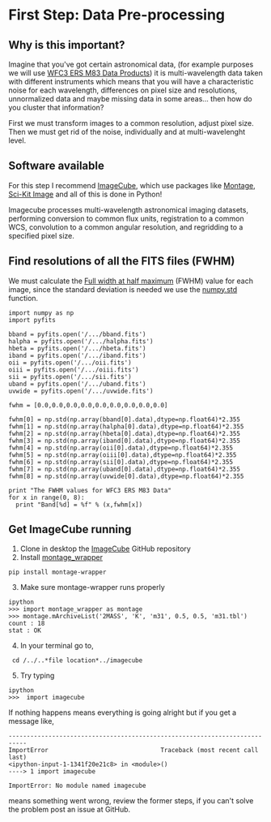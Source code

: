 First Step: Data Pre-processing
=================

Why is this important?
-----------------
Imagine that you've got certain astronomical data, (for example purposes we will use [WFC3 ERS M83 Data Products](http://archive.stsci.edu/prepds/wfc3ers/m83datalist.html)) it is multi-wavelength data taken with different instruments which means that you will have a characteristic noise for each wavelength, differences on pixel size and resolutions, unnormalized data and maybe missing data in some areas... then how do you cluster that information?

First we must transform images to a common resolution, adjust pixel size. Then we must get rid of the noise, individually and at multi-wavelenght level.

Software available
-----------------
For this step I recommend [ImageCube](https://github.com/sophiathl/imagecube.git),
 which use packages like [Montage](http://montage.ipac.caltech.edu/index.html),
 [Sci-Kit Image](http://scikit-image.org/) and all of this is done in Python!
 
 Imagecube processes multi-wavelength astronomical imaging datasets, performing conversion to common flux units,
 registration to a common WCS, convolution to a common angular resolution, and regridding to a specified pixel size.
 
Find resolutions of all the FITS files (FWHM)
----------------- 
We must calculate the [Full width at half maximum](http://mathworld.wolfram.com/FullWidthatHalfMaximum.html) (FWHM) value for each image, since the standard deviation is needed we use the [numpy.std](http://docs.scipy.org/doc/numpy/reference/generated/numpy.std.html#numpy-std) function.
  ```
import numpy as np
import pyfits

bband = pyfits.open('/.../bband.fits')
halpha = pyfits.open('/.../halpha.fits')
hbeta = pyfits.open('/.../hbeta.fits')
iband = pyfits.open('/.../iband.fits')
oii = pyfits.open('/.../oii.fits')
oiii = pyfits.open('/.../oiii.fits')
sii = pyfits.open('/.../sii.fits')
uband = pyfits.open('/.../uband.fits')
uvwide = pyfits.open('/.../uvwide.fits')

fwhm = [0.0,0.0,0.0,0.0,0.0,0.0,0.0,0.0,0.0]

fwhm[0] = np.std(np.array(bband[0].data),dtype=np.float64)*2.355
fwhm[1] = np.std(np.array(halpha[0].data),dtype=np.float64)*2.355
fwhm[2] = np.std(np.array(hbeta[0].data),dtype=np.float64)*2.355
fwhm[3] = np.std(np.array(iband[0].data),dtype=np.float64)*2.355
fwhm[4] = np.std(np.array(oii[0].data),dtype=np.float64)*2.355
fwhm[5] = np.std(np.array(oiii[0].data),dtype=np.float64)*2.355
fwhm[6] = np.std(np.array(sii[0].data),dtype=np.float64)*2.355
fwhm[7] = np.std(np.array(uband[0].data),dtype=np.float64)*2.355
fwhm[8] = np.std(np.array(uvwide[0].data),dtype=np.float64)*2.355

print "The FWHM values for WFC3 ERS M83 Data"
for x in range(0, 8):
    print "Band[%d] = %f" % (x,fwhm[x])
  ```

 
Get ImageCube running
-----------------
1. Clone in desktop the [ImageCube](https://github.com/sophiathl/imagecube.git) GitHub repository
2. Install [montage_wrapper](http://www.astropy.org/montage-wrapper/)

  ```
  pip install montage-wrapper
  ```
3. Make sure montage-wrapper runs properly

  ```
  ipython
  >>> import montage_wrapper as montage
  >>> montage.mArchiveList('2MASS', 'K', 'm31', 0.5, 0.5, 'm31.tbl')
  count : 18
  stat : OK
  ```
4. In your terminal go to,

  ```
   cd /../..*file location*../imagecube
  ```
5. Try typing

  ```
  ipython
  >>>  import imagecube
  ```
  
If nothing happens means everything is going alright but if you get a message like,

  ```
  ---------------------------------------------------------------------------
  ImportError                               Traceback (most recent call last)
  <ipython-input-1-1341f20e21c8> in <module>()
  ----> 1 import imagecube
  
  ImportError: No module named imagecube
  ```
  
means something went wrong, review the former steps, if you can't solve the problem post an issue at GitHub.
